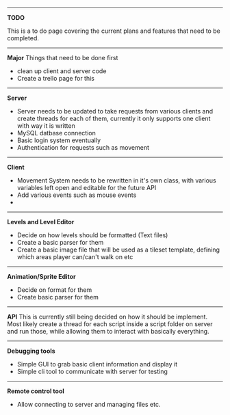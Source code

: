 ----------
**TODO**

This is a to do page covering the current plans and features that need to be completed.

----------
**Major**
Things that need to be done first

 - clean up client and server code
 - Create a trello page for this

----------

**Server**

 - Server needs to be updated to take requests from various clients and create threads for each of them, currently it only supports one client with way it is written
 - MySQL datbase connection
 - Basic login system eventually
 - Authentication for requests such as movement

----------

**Client**

 - Movement System needs to be rewritten in it's own class, with various variables left open and editable for the future API
 - Add various events such as mouse events 
 - 

----------
**Levels and Level Editor**

 - Decide on how levels should be formatted (Text files)
 - Create a basic parser for them
 - Create a basic image file that will be used as a tileset template, defining which areas player can/can't walk on etc

----------
**Animation/Sprite Editor**

 - Decide on format for them
 - Create basic parser for them


----------
**API**
This is currently still being decided on how it should be implement. Most likely create a thread for each script inside a script folder on server and run those, while allowing them to interact with basically everything.

 ----------
 **Debugging tools**

 - Simple GUI to grab basic client information and display it
 - Simple cli tool to communicate with server for testing

 ----------
 **Remote control tool**

 - Allow connecting to server and managing files etc.

